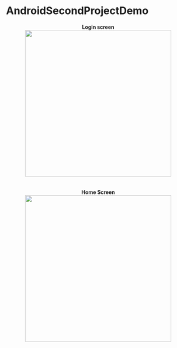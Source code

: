 # AndroidSecondProjectDemo

<div align="center">
    <b>Login screen</b></br>
    <img src="https://user-images.githubusercontent.com/44836904/64854023-e33d2200-d646-11e9-9441-e0ac1423b50d.jpg" width="400px"</img> 
    </br></br></br>
    <b>Home Screen</b></br>
   <img src="https://user-images.githubusercontent.com/44836904/64852237-2dbc9f80-d643-11e9-8df1-546dfb09e2f6.jpg" width="400px"</img> 
</div>
